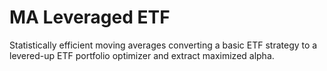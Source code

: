 # MA Leveraged ETF
Statistically efficient moving averages converting a basic ETF strategy to a levered-up ETF portfolio optimizer and extract maximized alpha.
